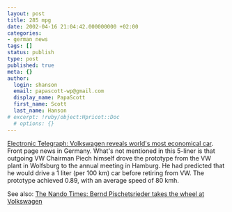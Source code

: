 ```yaml
---
layout: post
title: 285 mpg
date: 2002-04-16 21:04:42.000000000 +02:00
categories:
- german news
tags: []
status: publish
type: post
published: true
meta: {}
author:
  login: shanson
  email: papascott-wp@gmail.com
  display_name: PapaScott
  first_name: Scott
  last_name: Hanson
# excerpt: !ruby/object:Hpricot::Doc
  # options: {}
---
```

<p><a href="http://c.moreover.com/click/here.pl?x36109532">Electronic Telegraph: Volkswagen reveals world's most economical car</a>. Front page news in Germany. What's not mentioned in this 5-liner  is that outgoing VW Chairman Piech himself drove the prototype from the VW plant in Wolfsburg to the annual meeting in Hamburg. He had predicted that he would drive a 1 liter (per 100 km) car before retiring from VW. The prototype achieved 0.89, with an average speed of 80 kmh.</p>
<p>See also: <a href="http://www.nandotimes.com/business/story/362519p-2937413c.html">The Nando Times: Bernd Pischetsrieder takes the wheel at Volkswagen</a></p>
